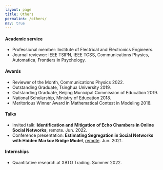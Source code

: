 ```yaml
---
layout: page
title: Others
permalink: /others/
nav: true
---
```


#### Academic service

- Professional member: Institute of Electrical and Electronics Engineers.
- Journal reviewer: IEEE TSIPN, IEEE TCSS, Communications Physics, Automatica, Frontiers in Psychology.

#### Awards

- Reviewer of the Month, Communications Physics 2022.
- Outstanding Graduate, Tsinghua University 2019.
- Outstanding Graduate, Beijing Municipal Commission of Education 2019.
- National Scholarship, Ministry of Education 2018.
- Meritorious Winner Award in Mathematical Contest in Modeling 2018.

#### Talks

- Invited talk: **Identification and Mitigation of Echo Chambers in Online Social Networks**, remote. Jun. 2022.
- Conference presentation: **Estimating Segregation in Social Networks with Hidden Markov Bridge Model**, [remote](https://www.2021.ieeeicassp.org/2021.ieeeicassp.org/index.html). Jun. 2021. 

#### Internships

- Quantitative research at XBTO Trading. Summer 2022.
